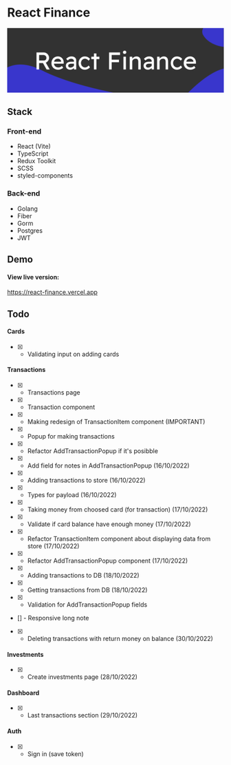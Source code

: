 # React Finance
![Banner](https://github.com/whicencer/react-finance/blob/master/screens/react-finance.svg)

## Stack
### Front-end
- React (Vite)
- TypeScript
- Redux Toolkit
- SCSS
- styled-components
### Back-end
- Golang
- Fiber
- Gorm
- Postgres
- JWT

## Demo
#### View live version:
https://react-finance.vercel.app  

## Todo
#### Cards
- [x] - Validating input on adding cards  

#### Transactions
- [x] - Transactions page
- [x] - Transaction component
- [x] - Making redesign of TransactionItem component (IMPORTANT)
- [x] - Popup for making transactions
- [x] - Refactor AddTransactionPopup if it's posibble
- [x] - Add field for notes in AddTransactionPopup (16/10/2022)
- [x] - Adding transactions to store (16/10/2022)
- [x] - Types for payload (16/10/2022)
- [x] - Taking money from choosed card (for transaction) (17/10/2022)
- [x] - Validate if card balance have enough money (17/10/2022)
- [x] - Refactor TransactionItem component about displaying data from store (17/10/2022)
- [x] - Refactor AddTransactionPopup component (17/10/2022)
- [x] - Adding transactions to DB (18/10/2022)
- [x] - Getting transactions from DB (18/10/2022)
- [x] - Validation for AddTransactionPopup fields
- [] - Responsive long note
- [x] - Deleting transactions with return money on balance (30/10/2022)

#### Investments
- [x] - Create investments page (28/10/2022)


#### Dashboard
- [x] - Last transactions section (29/10/2022)

#### Auth
- [x] - Sign in (save token)
